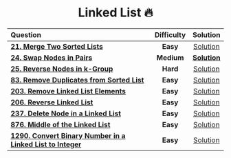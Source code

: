 <div align = "center">
  
# Linked List 🔥

  |Question|Difficulty|Solution|
  |:---- | :----: | :-----: |
  | [**21. Merge Two Sorted Lists**](https://leetcode.com/problems/merge-two-sorted-lists/) | **Easy** | [Solution](https://git.io/JPKF4)|
  |[**24. Swap Nodes in Pairs**](https://leetcode.com/problems/swap-nodes-in-pairs/)| **Medium** | [**Solution**]() |
  | [**25. Reverse Nodes in k-Group**](https://leetcode.com/problems/reverse-nodes-in-k-group/) | **Hard** | [Solution](https://git.io/JPr2f)|
  | [**83. Remove Duplicates from Sorted List**](https://leetcode.com/problems/remove-duplicates-from-sorted-list/)|**Easy** | [Solution](https://github.com/swayamterode/Codes/blob/main/LeetCode/Linked%20List/0024.%20Swap%20Nodes%20in%20Pairs.cpp)|
  | [**203. Remove Linked List Elements**](https://leetcode.com/problems/remove-linked-list-elements/) | **Easy** | [Solution](https://git.io/J1tVY) |
  | [**206. Reverse Linked List**](https://leetcode.com/problems/reverse-linked-list/)| **Easy** | [Solution](https://git.io/JPV3B)|
  | [**237. Delete Node in a Linked List**](https://leetcode.com/problems/delete-node-in-a-linked-list/)| **Easy** | [Solution](https://git.io/JPgWd)|
  | [**876. Middle of the Linked List**](https://git.io/JPgle) | **Easy** | [Solution](https://git.io/JPgle) |
  | [**1290. Convert Binary Number in a Linked List to Integer**](https://leetcode.com/problems/convert-binary-number-in-a-linked-list-to-integer/)| **Easy** | [Solution](https://git.io/JPgaZ)|
  
</div>
